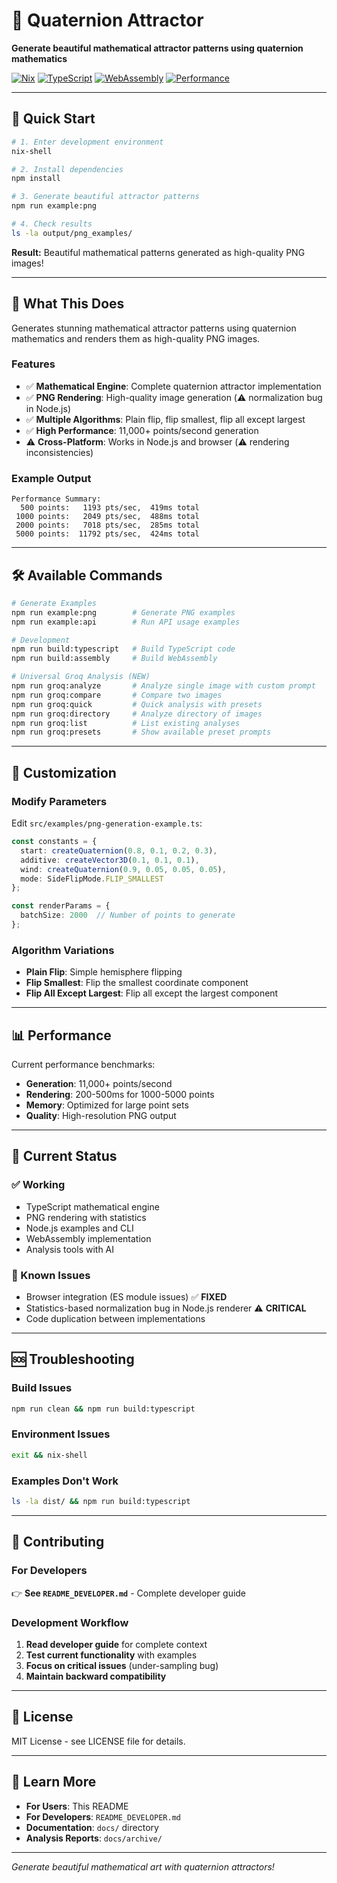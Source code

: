 # 🎨 Quaternion Attractor

**Generate beautiful mathematical attractor patterns using quaternion mathematics**

[![Nix](https://img.shields.io/badge/Environment-Nix-blue.svg)](shell.nix)
[![TypeScript](https://img.shields.io/badge/Code-TypeScript-blue.svg)](src/typescript/)
[![WebAssembly](https://img.shields.io/badge/Engine-WebAssembly-green.svg)](experimental/wasm/)
[![Performance](https://img.shields.io/badge/Performance-11K%20pts%2Fsec-green.svg)](src/examples/)

---

## 🚀 **Quick Start**

```bash
# 1. Enter development environment
nix-shell

# 2. Install dependencies
npm install

# 3. Generate beautiful attractor patterns
npm run example:png

# 4. Check results
ls -la output/png_examples/
```

**Result:** Beautiful mathematical patterns generated as high-quality PNG images!

---

## 🎯 **What This Does**

Generates stunning mathematical attractor patterns using quaternion mathematics and renders them as high-quality PNG images.

### **Features**
- ✅ **Mathematical Engine**: Complete quaternion attractor implementation
- ✅ **PNG Rendering**: High-quality image generation (⚠️ normalization bug in Node.js)
- ✅ **Multiple Algorithms**: Plain flip, flip smallest, flip all except largest
- ✅ **High Performance**: 11,000+ points/second generation
- ⚠️ **Cross-Platform**: Works in Node.js and browser (⚠️ rendering inconsistencies)

### **Example Output**
```
Performance Summary:
  500 points:   1193 pts/sec,  419ms total
 1000 points:   2049 pts/sec,  488ms total
 2000 points:   7018 pts/sec,  285ms total
 5000 points:  11792 pts/sec,  424ms total
```

---

## 🛠️ **Available Commands**

```bash
# Generate Examples
npm run example:png        # Generate PNG examples
npm run example:api        # Run API usage examples

# Development
npm run build:typescript   # Build TypeScript code
npm run build:assembly     # Build WebAssembly

# Universal Groq Analysis (NEW)
npm run groq:analyze       # Analyze single image with custom prompt
npm run groq:compare       # Compare two images
npm run groq:quick         # Quick analysis with presets
npm run groq:directory     # Analyze directory of images
npm run groq:list          # List existing analyses
npm run groq:presets       # Show available preset prompts
```

---

## 🎨 **Customization**

### **Modify Parameters**
Edit `src/examples/png-generation-example.ts`:

```typescript
const constants = {
  start: createQuaternion(0.8, 0.1, 0.2, 0.3),
  additive: createVector3D(0.1, 0.1, 0.1),
  wind: createQuaternion(0.9, 0.05, 0.05, 0.05),
  mode: SideFlipMode.FLIP_SMALLEST
};

const renderParams = {
  batchSize: 2000  // Number of points to generate
};
```

### **Algorithm Variations**
- **Plain Flip**: Simple hemisphere flipping
- **Flip Smallest**: Flip the smallest coordinate component
- **Flip All Except Largest**: Flip all except the largest component

---

## 📊 **Performance**

Current performance benchmarks:
- **Generation**: 11,000+ points/second
- **Rendering**: 200-500ms for 1000-5000 points
- **Memory**: Optimized for large point sets
- **Quality**: High-resolution PNG output

---

## 🚧 **Current Status**

### **✅ Working**
- TypeScript mathematical engine
- PNG rendering with statistics
- Node.js examples and CLI
- WebAssembly implementation
- Analysis tools with AI

### **🚧 Known Issues**
- Browser integration (ES module issues) ✅ **FIXED**
- Statistics-based normalization bug in Node.js renderer ⚠️ **CRITICAL**
- Code duplication between implementations

---

## 🆘 **Troubleshooting**

### **Build Issues**
```bash
npm run clean && npm run build:typescript
```

### **Environment Issues**
```bash
exit && nix-shell
```

### **Examples Don't Work**
```bash
ls -la dist/ && npm run build:typescript
```

---

## 🤝 **Contributing**

### **For Developers**
👉 **See `README_DEVELOPER.md`** - Complete developer guide

### **Development Workflow**
1. **Read developer guide** for complete context
2. **Test current functionality** with examples
3. **Focus on critical issues** (under-sampling bug)
4. **Maintain backward compatibility**

---

## 📄 **License**

MIT License - see LICENSE file for details.

---

## 🎯 **Learn More**

- **For Users**: This README
- **For Developers**: `README_DEVELOPER.md`
- **Documentation**: `docs/` directory
- **Analysis Reports**: `docs/archive/`

---

*Generate beautiful mathematical art with quaternion attractors!*